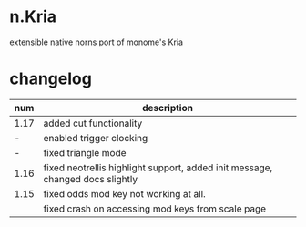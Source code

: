 # n.Kria
extensible native norns port of monome's Kria

# changelog
| num | description |
|-|-|
| 1.17 | added cut functionality |
|-|      enabled trigger clocking |
|-|      fixed triangle mode |
| 1.16 | fixed neotrellis highlight support, added init message, changed docs slightly |
| 1.15 | fixed odds mod key not working at all. |
|| fixed crash on accessing mod keys from scale page |

